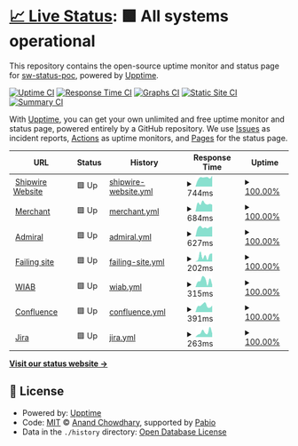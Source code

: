 # [📈 Live Status](https://demo.upptime.js.org): <!--live status--> **🟩 All systems operational**

This repository contains the open-source uptime monitor and status page for [sw-status-poc](https://demo.upptime.js.org), powered by [Upptime](https://github.com/upptime/upptime).

[![Uptime CI](https://github.com/sw-status-poc/status/workflows/Uptime%20CI/badge.svg)](https://github.com/sw-status-poc/status/actions?query=workflow%3A%22Uptime+CI%22)
[![Response Time CI](https://github.com/sw-status-poc/status/workflows/Response%20Time%20CI/badge.svg)](https://github.com/sw-status-poc/status/actions?query=workflow%3A%22Response+Time+CI%22)
[![Graphs CI](https://github.com/sw-status-poc/status/workflows/Graphs%20CI/badge.svg)](https://github.com/sw-status-poc/status/actions?query=workflow%3A%22Graphs+CI%22)
[![Static Site CI](https://github.com/sw-status-poc/status/workflows/Static%20Site%20CI/badge.svg)](https://github.com/sw-status-poc/status/actions?query=workflow%3A%22Static+Site+CI%22)
[![Summary CI](https://github.com/sw-status-poc/status/workflows/Summary%20CI/badge.svg)](https://github.com/sw-status-poc/status/actions?query=workflow%3A%22Summary+CI%22)

With [Upptime](https://upptime.js.org), you can get your own unlimited and free uptime monitor and status page, powered entirely by a GitHub repository. We use [Issues](https://github.com/sw-status-poc/status/issues) as incident reports, [Actions](https://github.com/sw-status-poc/status/actions) as uptime monitors, and [Pages](https://demo.upptime.js.org) for the status page.

<!--start: status pages-->
<!-- This summary is generated by Upptime (https://github.com/upptime/upptime) -->
<!-- Do not edit this manually, your changes will be overwritten -->
<!-- prettier-ignore -->
| URL | Status | History | Response Time | Uptime |
| --- | ------ | ------- | ------------- | ------ |
| <img alt="" src="https://icons.duckduckgo.com/ip3/www.shipwire.com.ico" height="13"> [Shipwire Website](https://www.shipwire.com) | 🟩 Up | [shipwire-website.yml](https://github.com/sw-status-poc/status/commits/HEAD/history/shipwire-website.yml) | <details><summary><img alt="Response time graph" src="./graphs/shipwire-website/response-time-week.png" height="20"> 744ms</summary><br><a href="https://sw-status-poc.github.io/status/history/shipwire-website"><img alt="Response time 741" src="https://img.shields.io/endpoint?url=https%3A%2F%2Fraw.githubusercontent.com%2Fsw-status-poc%2Fstatus%2FHEAD%2Fapi%2Fshipwire-website%2Fresponse-time.json"></a><br><a href="https://sw-status-poc.github.io/status/history/shipwire-website"><img alt="24-hour response time 741" src="https://img.shields.io/endpoint?url=https%3A%2F%2Fraw.githubusercontent.com%2Fsw-status-poc%2Fstatus%2FHEAD%2Fapi%2Fshipwire-website%2Fresponse-time-day.json"></a><br><a href="https://sw-status-poc.github.io/status/history/shipwire-website"><img alt="7-day response time 744" src="https://img.shields.io/endpoint?url=https%3A%2F%2Fraw.githubusercontent.com%2Fsw-status-poc%2Fstatus%2FHEAD%2Fapi%2Fshipwire-website%2Fresponse-time-week.json"></a><br><a href="https://sw-status-poc.github.io/status/history/shipwire-website"><img alt="30-day response time 700" src="https://img.shields.io/endpoint?url=https%3A%2F%2Fraw.githubusercontent.com%2Fsw-status-poc%2Fstatus%2FHEAD%2Fapi%2Fshipwire-website%2Fresponse-time-month.json"></a><br><a href="https://sw-status-poc.github.io/status/history/shipwire-website"><img alt="1-year response time 741" src="https://img.shields.io/endpoint?url=https%3A%2F%2Fraw.githubusercontent.com%2Fsw-status-poc%2Fstatus%2FHEAD%2Fapi%2Fshipwire-website%2Fresponse-time-year.json"></a></details> | <details><summary><a href="https://sw-status-poc.github.io/status/history/shipwire-website">100.00%</a></summary><a href="https://sw-status-poc.github.io/status/history/shipwire-website"><img alt="All-time uptime 100.00%" src="https://img.shields.io/endpoint?url=https%3A%2F%2Fraw.githubusercontent.com%2Fsw-status-poc%2Fstatus%2FHEAD%2Fapi%2Fshipwire-website%2Fuptime.json"></a><br><a href="https://sw-status-poc.github.io/status/history/shipwire-website"><img alt="24-hour uptime 100.00%" src="https://img.shields.io/endpoint?url=https%3A%2F%2Fraw.githubusercontent.com%2Fsw-status-poc%2Fstatus%2FHEAD%2Fapi%2Fshipwire-website%2Fuptime-day.json"></a><br><a href="https://sw-status-poc.github.io/status/history/shipwire-website"><img alt="7-day uptime 100.00%" src="https://img.shields.io/endpoint?url=https%3A%2F%2Fraw.githubusercontent.com%2Fsw-status-poc%2Fstatus%2FHEAD%2Fapi%2Fshipwire-website%2Fuptime-week.json"></a><br><a href="https://sw-status-poc.github.io/status/history/shipwire-website"><img alt="30-day uptime 100.00%" src="https://img.shields.io/endpoint?url=https%3A%2F%2Fraw.githubusercontent.com%2Fsw-status-poc%2Fstatus%2FHEAD%2Fapi%2Fshipwire-website%2Fuptime-month.json"></a><br><a href="https://sw-status-poc.github.io/status/history/shipwire-website"><img alt="1-year uptime 100.00%" src="https://img.shields.io/endpoint?url=https%3A%2F%2Fraw.githubusercontent.com%2Fsw-status-poc%2Fstatus%2FHEAD%2Fapi%2Fshipwire-website%2Fuptime-year.json"></a></details>
| <img alt="" src="https://icons.duckduckgo.com/ip3/merchant.shipwire.com.ico" height="13"> [Merchant](https://merchant.shipwire.com) | 🟩 Up | [merchant.yml](https://github.com/sw-status-poc/status/commits/HEAD/history/merchant.yml) | <details><summary><img alt="Response time graph" src="./graphs/merchant/response-time-week.png" height="20"> 684ms</summary><br><a href="https://sw-status-poc.github.io/status/history/merchant"><img alt="Response time 748" src="https://img.shields.io/endpoint?url=https%3A%2F%2Fraw.githubusercontent.com%2Fsw-status-poc%2Fstatus%2FHEAD%2Fapi%2Fmerchant%2Fresponse-time.json"></a><br><a href="https://sw-status-poc.github.io/status/history/merchant"><img alt="24-hour response time 630" src="https://img.shields.io/endpoint?url=https%3A%2F%2Fraw.githubusercontent.com%2Fsw-status-poc%2Fstatus%2FHEAD%2Fapi%2Fmerchant%2Fresponse-time-day.json"></a><br><a href="https://sw-status-poc.github.io/status/history/merchant"><img alt="7-day response time 684" src="https://img.shields.io/endpoint?url=https%3A%2F%2Fraw.githubusercontent.com%2Fsw-status-poc%2Fstatus%2FHEAD%2Fapi%2Fmerchant%2Fresponse-time-week.json"></a><br><a href="https://sw-status-poc.github.io/status/history/merchant"><img alt="30-day response time 896" src="https://img.shields.io/endpoint?url=https%3A%2F%2Fraw.githubusercontent.com%2Fsw-status-poc%2Fstatus%2FHEAD%2Fapi%2Fmerchant%2Fresponse-time-month.json"></a><br><a href="https://sw-status-poc.github.io/status/history/merchant"><img alt="1-year response time 748" src="https://img.shields.io/endpoint?url=https%3A%2F%2Fraw.githubusercontent.com%2Fsw-status-poc%2Fstatus%2FHEAD%2Fapi%2Fmerchant%2Fresponse-time-year.json"></a></details> | <details><summary><a href="https://sw-status-poc.github.io/status/history/merchant">100.00%</a></summary><a href="https://sw-status-poc.github.io/status/history/merchant"><img alt="All-time uptime 100.00%" src="https://img.shields.io/endpoint?url=https%3A%2F%2Fraw.githubusercontent.com%2Fsw-status-poc%2Fstatus%2FHEAD%2Fapi%2Fmerchant%2Fuptime.json"></a><br><a href="https://sw-status-poc.github.io/status/history/merchant"><img alt="24-hour uptime 100.00%" src="https://img.shields.io/endpoint?url=https%3A%2F%2Fraw.githubusercontent.com%2Fsw-status-poc%2Fstatus%2FHEAD%2Fapi%2Fmerchant%2Fuptime-day.json"></a><br><a href="https://sw-status-poc.github.io/status/history/merchant"><img alt="7-day uptime 100.00%" src="https://img.shields.io/endpoint?url=https%3A%2F%2Fraw.githubusercontent.com%2Fsw-status-poc%2Fstatus%2FHEAD%2Fapi%2Fmerchant%2Fuptime-week.json"></a><br><a href="https://sw-status-poc.github.io/status/history/merchant"><img alt="30-day uptime 100.00%" src="https://img.shields.io/endpoint?url=https%3A%2F%2Fraw.githubusercontent.com%2Fsw-status-poc%2Fstatus%2FHEAD%2Fapi%2Fmerchant%2Fuptime-month.json"></a><br><a href="https://sw-status-poc.github.io/status/history/merchant"><img alt="1-year uptime 100.00%" src="https://img.shields.io/endpoint?url=https%3A%2F%2Fraw.githubusercontent.com%2Fsw-status-poc%2Fstatus%2FHEAD%2Fapi%2Fmerchant%2Fuptime-year.json"></a></details>
| <img alt="" src="https://icons.duckduckgo.com/ip3/admiral.shipwire.com.ico" height="13"> [Admiral](https://admiral.shipwire.com) | 🟩 Up | [admiral.yml](https://github.com/sw-status-poc/status/commits/HEAD/history/admiral.yml) | <details><summary><img alt="Response time graph" src="./graphs/admiral/response-time-week.png" height="20"> 627ms</summary><br><a href="https://sw-status-poc.github.io/status/history/admiral"><img alt="Response time 647" src="https://img.shields.io/endpoint?url=https%3A%2F%2Fraw.githubusercontent.com%2Fsw-status-poc%2Fstatus%2FHEAD%2Fapi%2Fadmiral%2Fresponse-time.json"></a><br><a href="https://sw-status-poc.github.io/status/history/admiral"><img alt="24-hour response time 410" src="https://img.shields.io/endpoint?url=https%3A%2F%2Fraw.githubusercontent.com%2Fsw-status-poc%2Fstatus%2FHEAD%2Fapi%2Fadmiral%2Fresponse-time-day.json"></a><br><a href="https://sw-status-poc.github.io/status/history/admiral"><img alt="7-day response time 627" src="https://img.shields.io/endpoint?url=https%3A%2F%2Fraw.githubusercontent.com%2Fsw-status-poc%2Fstatus%2FHEAD%2Fapi%2Fadmiral%2Fresponse-time-week.json"></a><br><a href="https://sw-status-poc.github.io/status/history/admiral"><img alt="30-day response time 653" src="https://img.shields.io/endpoint?url=https%3A%2F%2Fraw.githubusercontent.com%2Fsw-status-poc%2Fstatus%2FHEAD%2Fapi%2Fadmiral%2Fresponse-time-month.json"></a><br><a href="https://sw-status-poc.github.io/status/history/admiral"><img alt="1-year response time 647" src="https://img.shields.io/endpoint?url=https%3A%2F%2Fraw.githubusercontent.com%2Fsw-status-poc%2Fstatus%2FHEAD%2Fapi%2Fadmiral%2Fresponse-time-year.json"></a></details> | <details><summary><a href="https://sw-status-poc.github.io/status/history/admiral">100.00%</a></summary><a href="https://sw-status-poc.github.io/status/history/admiral"><img alt="All-time uptime 100.00%" src="https://img.shields.io/endpoint?url=https%3A%2F%2Fraw.githubusercontent.com%2Fsw-status-poc%2Fstatus%2FHEAD%2Fapi%2Fadmiral%2Fuptime.json"></a><br><a href="https://sw-status-poc.github.io/status/history/admiral"><img alt="24-hour uptime 100.00%" src="https://img.shields.io/endpoint?url=https%3A%2F%2Fraw.githubusercontent.com%2Fsw-status-poc%2Fstatus%2FHEAD%2Fapi%2Fadmiral%2Fuptime-day.json"></a><br><a href="https://sw-status-poc.github.io/status/history/admiral"><img alt="7-day uptime 100.00%" src="https://img.shields.io/endpoint?url=https%3A%2F%2Fraw.githubusercontent.com%2Fsw-status-poc%2Fstatus%2FHEAD%2Fapi%2Fadmiral%2Fuptime-week.json"></a><br><a href="https://sw-status-poc.github.io/status/history/admiral"><img alt="30-day uptime 100.00%" src="https://img.shields.io/endpoint?url=https%3A%2F%2Fraw.githubusercontent.com%2Fsw-status-poc%2Fstatus%2FHEAD%2Fapi%2Fadmiral%2Fuptime-month.json"></a><br><a href="https://sw-status-poc.github.io/status/history/admiral"><img alt="1-year uptime 100.00%" src="https://img.shields.io/endpoint?url=https%3A%2F%2Fraw.githubusercontent.com%2Fsw-status-poc%2Fstatus%2FHEAD%2Fapi%2Fadmiral%2Fuptime-year.json"></a></details>
| <img alt="" src="https://icons.duckduckgo.com/ip3/uptimepoc.dev.gcp.shipwire.com.ico" height="13"> [Failing site](http://uptimepoc.dev.gcp.shipwire.com) | 🟩 Up | [failing-site.yml](https://github.com/sw-status-poc/status/commits/HEAD/history/failing-site.yml) | <details><summary><img alt="Response time graph" src="./graphs/failing-site/response-time-week.png" height="20"> 202ms</summary><br><a href="https://sw-status-poc.github.io/status/history/failing-site"><img alt="Response time 204" src="https://img.shields.io/endpoint?url=https%3A%2F%2Fraw.githubusercontent.com%2Fsw-status-poc%2Fstatus%2FHEAD%2Fapi%2Ffailing-site%2Fresponse-time.json"></a><br><a href="https://sw-status-poc.github.io/status/history/failing-site"><img alt="24-hour response time 154" src="https://img.shields.io/endpoint?url=https%3A%2F%2Fraw.githubusercontent.com%2Fsw-status-poc%2Fstatus%2FHEAD%2Fapi%2Ffailing-site%2Fresponse-time-day.json"></a><br><a href="https://sw-status-poc.github.io/status/history/failing-site"><img alt="7-day response time 202" src="https://img.shields.io/endpoint?url=https%3A%2F%2Fraw.githubusercontent.com%2Fsw-status-poc%2Fstatus%2FHEAD%2Fapi%2Ffailing-site%2Fresponse-time-week.json"></a><br><a href="https://sw-status-poc.github.io/status/history/failing-site"><img alt="30-day response time 198" src="https://img.shields.io/endpoint?url=https%3A%2F%2Fraw.githubusercontent.com%2Fsw-status-poc%2Fstatus%2FHEAD%2Fapi%2Ffailing-site%2Fresponse-time-month.json"></a><br><a href="https://sw-status-poc.github.io/status/history/failing-site"><img alt="1-year response time 204" src="https://img.shields.io/endpoint?url=https%3A%2F%2Fraw.githubusercontent.com%2Fsw-status-poc%2Fstatus%2FHEAD%2Fapi%2Ffailing-site%2Fresponse-time-year.json"></a></details> | <details><summary><a href="https://sw-status-poc.github.io/status/history/failing-site">100.00%</a></summary><a href="https://sw-status-poc.github.io/status/history/failing-site"><img alt="All-time uptime 99.97%" src="https://img.shields.io/endpoint?url=https%3A%2F%2Fraw.githubusercontent.com%2Fsw-status-poc%2Fstatus%2FHEAD%2Fapi%2Ffailing-site%2Fuptime.json"></a><br><a href="https://sw-status-poc.github.io/status/history/failing-site"><img alt="24-hour uptime 100.00%" src="https://img.shields.io/endpoint?url=https%3A%2F%2Fraw.githubusercontent.com%2Fsw-status-poc%2Fstatus%2FHEAD%2Fapi%2Ffailing-site%2Fuptime-day.json"></a><br><a href="https://sw-status-poc.github.io/status/history/failing-site"><img alt="7-day uptime 100.00%" src="https://img.shields.io/endpoint?url=https%3A%2F%2Fraw.githubusercontent.com%2Fsw-status-poc%2Fstatus%2FHEAD%2Fapi%2Ffailing-site%2Fuptime-week.json"></a><br><a href="https://sw-status-poc.github.io/status/history/failing-site"><img alt="30-day uptime 100.00%" src="https://img.shields.io/endpoint?url=https%3A%2F%2Fraw.githubusercontent.com%2Fsw-status-poc%2Fstatus%2FHEAD%2Fapi%2Ffailing-site%2Fuptime-month.json"></a><br><a href="https://sw-status-poc.github.io/status/history/failing-site"><img alt="1-year uptime 99.97%" src="https://img.shields.io/endpoint?url=https%3A%2F%2Fraw.githubusercontent.com%2Fsw-status-poc%2Fstatus%2FHEAD%2Fapi%2Ffailing-site%2Fuptime-year.json"></a></details>
| <img alt="" src="https://icons.duckduckgo.com/ip3/app.shipwire.com.ico" height="13"> [WIAB](https://app.shipwire.com/exec/report_mod/login.php) | 🟩 Up | [wiab.yml](https://github.com/sw-status-poc/status/commits/HEAD/history/wiab.yml) | <details><summary><img alt="Response time graph" src="./graphs/wiab/response-time-week.png" height="20"> 315ms</summary><br><a href="https://sw-status-poc.github.io/status/history/wiab"><img alt="Response time 287" src="https://img.shields.io/endpoint?url=https%3A%2F%2Fraw.githubusercontent.com%2Fsw-status-poc%2Fstatus%2FHEAD%2Fapi%2Fwiab%2Fresponse-time.json"></a><br><a href="https://sw-status-poc.github.io/status/history/wiab"><img alt="24-hour response time 173" src="https://img.shields.io/endpoint?url=https%3A%2F%2Fraw.githubusercontent.com%2Fsw-status-poc%2Fstatus%2FHEAD%2Fapi%2Fwiab%2Fresponse-time-day.json"></a><br><a href="https://sw-status-poc.github.io/status/history/wiab"><img alt="7-day response time 315" src="https://img.shields.io/endpoint?url=https%3A%2F%2Fraw.githubusercontent.com%2Fsw-status-poc%2Fstatus%2FHEAD%2Fapi%2Fwiab%2Fresponse-time-week.json"></a><br><a href="https://sw-status-poc.github.io/status/history/wiab"><img alt="30-day response time 272" src="https://img.shields.io/endpoint?url=https%3A%2F%2Fraw.githubusercontent.com%2Fsw-status-poc%2Fstatus%2FHEAD%2Fapi%2Fwiab%2Fresponse-time-month.json"></a><br><a href="https://sw-status-poc.github.io/status/history/wiab"><img alt="1-year response time 287" src="https://img.shields.io/endpoint?url=https%3A%2F%2Fraw.githubusercontent.com%2Fsw-status-poc%2Fstatus%2FHEAD%2Fapi%2Fwiab%2Fresponse-time-year.json"></a></details> | <details><summary><a href="https://sw-status-poc.github.io/status/history/wiab">100.00%</a></summary><a href="https://sw-status-poc.github.io/status/history/wiab"><img alt="All-time uptime 100.00%" src="https://img.shields.io/endpoint?url=https%3A%2F%2Fraw.githubusercontent.com%2Fsw-status-poc%2Fstatus%2FHEAD%2Fapi%2Fwiab%2Fuptime.json"></a><br><a href="https://sw-status-poc.github.io/status/history/wiab"><img alt="24-hour uptime 100.00%" src="https://img.shields.io/endpoint?url=https%3A%2F%2Fraw.githubusercontent.com%2Fsw-status-poc%2Fstatus%2FHEAD%2Fapi%2Fwiab%2Fuptime-day.json"></a><br><a href="https://sw-status-poc.github.io/status/history/wiab"><img alt="7-day uptime 100.00%" src="https://img.shields.io/endpoint?url=https%3A%2F%2Fraw.githubusercontent.com%2Fsw-status-poc%2Fstatus%2FHEAD%2Fapi%2Fwiab%2Fuptime-week.json"></a><br><a href="https://sw-status-poc.github.io/status/history/wiab"><img alt="30-day uptime 100.00%" src="https://img.shields.io/endpoint?url=https%3A%2F%2Fraw.githubusercontent.com%2Fsw-status-poc%2Fstatus%2FHEAD%2Fapi%2Fwiab%2Fuptime-month.json"></a><br><a href="https://sw-status-poc.github.io/status/history/wiab"><img alt="1-year uptime 100.00%" src="https://img.shields.io/endpoint?url=https%3A%2F%2Fraw.githubusercontent.com%2Fsw-status-poc%2Fstatus%2FHEAD%2Fapi%2Fwiab%2Fuptime-year.json"></a></details>
| <img alt="" src="https://icons.duckduckgo.com/ip3/confluence.corp.shipwire.com.ico" height="13"> [Confluence](https://confluence.corp.shipwire.com/login.action) | 🟩 Up | [confluence.yml](https://github.com/sw-status-poc/status/commits/HEAD/history/confluence.yml) | <details><summary><img alt="Response time graph" src="./graphs/confluence/response-time-week.png" height="20"> 391ms</summary><br><a href="https://sw-status-poc.github.io/status/history/confluence"><img alt="Response time 448" src="https://img.shields.io/endpoint?url=https%3A%2F%2Fraw.githubusercontent.com%2Fsw-status-poc%2Fstatus%2FHEAD%2Fapi%2Fconfluence%2Fresponse-time.json"></a><br><a href="https://sw-status-poc.github.io/status/history/confluence"><img alt="24-hour response time 293" src="https://img.shields.io/endpoint?url=https%3A%2F%2Fraw.githubusercontent.com%2Fsw-status-poc%2Fstatus%2FHEAD%2Fapi%2Fconfluence%2Fresponse-time-day.json"></a><br><a href="https://sw-status-poc.github.io/status/history/confluence"><img alt="7-day response time 391" src="https://img.shields.io/endpoint?url=https%3A%2F%2Fraw.githubusercontent.com%2Fsw-status-poc%2Fstatus%2FHEAD%2Fapi%2Fconfluence%2Fresponse-time-week.json"></a><br><a href="https://sw-status-poc.github.io/status/history/confluence"><img alt="30-day response time 417" src="https://img.shields.io/endpoint?url=https%3A%2F%2Fraw.githubusercontent.com%2Fsw-status-poc%2Fstatus%2FHEAD%2Fapi%2Fconfluence%2Fresponse-time-month.json"></a><br><a href="https://sw-status-poc.github.io/status/history/confluence"><img alt="1-year response time 448" src="https://img.shields.io/endpoint?url=https%3A%2F%2Fraw.githubusercontent.com%2Fsw-status-poc%2Fstatus%2FHEAD%2Fapi%2Fconfluence%2Fresponse-time-year.json"></a></details> | <details><summary><a href="https://sw-status-poc.github.io/status/history/confluence">100.00%</a></summary><a href="https://sw-status-poc.github.io/status/history/confluence"><img alt="All-time uptime 100.00%" src="https://img.shields.io/endpoint?url=https%3A%2F%2Fraw.githubusercontent.com%2Fsw-status-poc%2Fstatus%2FHEAD%2Fapi%2Fconfluence%2Fuptime.json"></a><br><a href="https://sw-status-poc.github.io/status/history/confluence"><img alt="24-hour uptime 100.00%" src="https://img.shields.io/endpoint?url=https%3A%2F%2Fraw.githubusercontent.com%2Fsw-status-poc%2Fstatus%2FHEAD%2Fapi%2Fconfluence%2Fuptime-day.json"></a><br><a href="https://sw-status-poc.github.io/status/history/confluence"><img alt="7-day uptime 100.00%" src="https://img.shields.io/endpoint?url=https%3A%2F%2Fraw.githubusercontent.com%2Fsw-status-poc%2Fstatus%2FHEAD%2Fapi%2Fconfluence%2Fuptime-week.json"></a><br><a href="https://sw-status-poc.github.io/status/history/confluence"><img alt="30-day uptime 100.00%" src="https://img.shields.io/endpoint?url=https%3A%2F%2Fraw.githubusercontent.com%2Fsw-status-poc%2Fstatus%2FHEAD%2Fapi%2Fconfluence%2Fuptime-month.json"></a><br><a href="https://sw-status-poc.github.io/status/history/confluence"><img alt="1-year uptime 100.00%" src="https://img.shields.io/endpoint?url=https%3A%2F%2Fraw.githubusercontent.com%2Fsw-status-poc%2Fstatus%2FHEAD%2Fapi%2Fconfluence%2Fuptime-year.json"></a></details>
| <img alt="" src="https://icons.duckduckgo.com/ip3/issues.corp.shipwire.com.ico" height="13"> [Jira](https://issues.corp.shipwire.com) | 🟩 Up | [jira.yml](https://github.com/sw-status-poc/status/commits/HEAD/history/jira.yml) | <details><summary><img alt="Response time graph" src="./graphs/jira/response-time-week.png" height="20"> 263ms</summary><br><a href="https://sw-status-poc.github.io/status/history/jira"><img alt="Response time 261" src="https://img.shields.io/endpoint?url=https%3A%2F%2Fraw.githubusercontent.com%2Fsw-status-poc%2Fstatus%2FHEAD%2Fapi%2Fjira%2Fresponse-time.json"></a><br><a href="https://sw-status-poc.github.io/status/history/jira"><img alt="24-hour response time 204" src="https://img.shields.io/endpoint?url=https%3A%2F%2Fraw.githubusercontent.com%2Fsw-status-poc%2Fstatus%2FHEAD%2Fapi%2Fjira%2Fresponse-time-day.json"></a><br><a href="https://sw-status-poc.github.io/status/history/jira"><img alt="7-day response time 263" src="https://img.shields.io/endpoint?url=https%3A%2F%2Fraw.githubusercontent.com%2Fsw-status-poc%2Fstatus%2FHEAD%2Fapi%2Fjira%2Fresponse-time-week.json"></a><br><a href="https://sw-status-poc.github.io/status/history/jira"><img alt="30-day response time 246" src="https://img.shields.io/endpoint?url=https%3A%2F%2Fraw.githubusercontent.com%2Fsw-status-poc%2Fstatus%2FHEAD%2Fapi%2Fjira%2Fresponse-time-month.json"></a><br><a href="https://sw-status-poc.github.io/status/history/jira"><img alt="1-year response time 261" src="https://img.shields.io/endpoint?url=https%3A%2F%2Fraw.githubusercontent.com%2Fsw-status-poc%2Fstatus%2FHEAD%2Fapi%2Fjira%2Fresponse-time-year.json"></a></details> | <details><summary><a href="https://sw-status-poc.github.io/status/history/jira">100.00%</a></summary><a href="https://sw-status-poc.github.io/status/history/jira"><img alt="All-time uptime 100.00%" src="https://img.shields.io/endpoint?url=https%3A%2F%2Fraw.githubusercontent.com%2Fsw-status-poc%2Fstatus%2FHEAD%2Fapi%2Fjira%2Fuptime.json"></a><br><a href="https://sw-status-poc.github.io/status/history/jira"><img alt="24-hour uptime 100.00%" src="https://img.shields.io/endpoint?url=https%3A%2F%2Fraw.githubusercontent.com%2Fsw-status-poc%2Fstatus%2FHEAD%2Fapi%2Fjira%2Fuptime-day.json"></a><br><a href="https://sw-status-poc.github.io/status/history/jira"><img alt="7-day uptime 100.00%" src="https://img.shields.io/endpoint?url=https%3A%2F%2Fraw.githubusercontent.com%2Fsw-status-poc%2Fstatus%2FHEAD%2Fapi%2Fjira%2Fuptime-week.json"></a><br><a href="https://sw-status-poc.github.io/status/history/jira"><img alt="30-day uptime 100.00%" src="https://img.shields.io/endpoint?url=https%3A%2F%2Fraw.githubusercontent.com%2Fsw-status-poc%2Fstatus%2FHEAD%2Fapi%2Fjira%2Fuptime-month.json"></a><br><a href="https://sw-status-poc.github.io/status/history/jira"><img alt="1-year uptime 100.00%" src="https://img.shields.io/endpoint?url=https%3A%2F%2Fraw.githubusercontent.com%2Fsw-status-poc%2Fstatus%2FHEAD%2Fapi%2Fjira%2Fuptime-year.json"></a></details>

<!--end: status pages-->

[**Visit our status website →**](https://demo.upptime.js.org)

## 📄 License

- Powered by: [Upptime](https://github.com/upptime/upptime)
- Code: [MIT](./LICENSE) © [Anand Chowdhary](https://anandchowdhary.com), supported by [Pabio](https://pabio.com)
- Data in the `./history` directory: [Open Database License](https://opendatacommons.org/licenses/odbl/1-0/)

